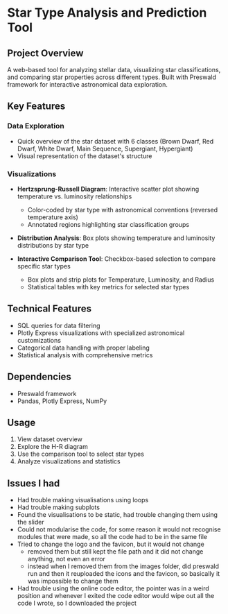 # Star Type Analysis and Prediction Tool

## Project Overview
A web-based tool for analyzing stellar data, visualizing star classifications, and comparing star properties across different types. Built with Preswald framework for interactive astronomical data exploration.

## Key Features

### Data Exploration
- Quick overview of the star dataset with 6 classes (Brown Dwarf, Red Dwarf, White Dwarf, Main Sequence, Supergiant, Hypergiant)
- Visual representation of the dataset's structure

### Visualizations
- **Hertzsprung-Russell Diagram**: Interactive scatter plot showing temperature vs. luminosity relationships
  - Color-coded by star type with astronomical conventions (reversed temperature axis)
  - Annotated regions highlighting star classification groups
  
- **Distribution Analysis**: Box plots showing temperature and luminosity distributions by star type

- **Interactive Comparison Tool**: Checkbox-based selection to compare specific star types
  - Box plots and strip plots for Temperature, Luminosity, and Radius
  - Statistical tables with key metrics for selected star types

## Technical Features
- SQL queries for data filtering
- Plotly Express visualizations with specialized astronomical customizations
- Categorical data handling with proper labeling
- Statistical analysis with comprehensive metrics

## Dependencies
- Preswald framework
- Pandas, Plotly Express, NumPy

## Usage
1. View dataset overview
2. Explore the H-R diagram
3. Use the comparison tool to select star types
4. Analyze visualizations and statistics

## Issues I had
- Had trouble making visualisations using loops
- Had trouble making subplots
- Found the visualisations to be static, had trouble changing them using the slider
- Could not modularise the code, for some reason it would not recognise modules that were made, so all the code had to be in the same file 
- Tried to change the logo and the favicon, but it would not change
    - removed them but still kept the file path and it did not change anything, not even an error 
    - instead when I removed them from the images folder, did preswald run and then it reuploaded the icons and the favicon, so basically it was impossible to change them 
- Had trouble using the online code editor, the pointer was in a weird position and whenever I exited the code editor would wipe out all the code I wrote, so I downloaded the project 
